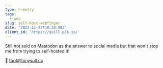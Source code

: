 ```yaml
---
type: h-entry
tags:
  - web
slug: self-host-webfinger
date: '2022-11-27T18:30:00Z'
client_id: 'https://quill.p3k.io/'
---
```


Still not sold on Mastodon as the answer to social media but that won't stop me from trying to self-hosted it!

🦣 toot@tonysull.co
